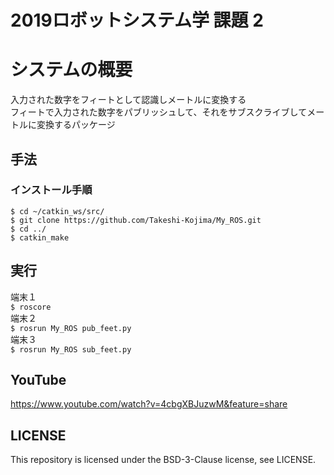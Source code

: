 # 2019ロボットシステム学 課題 2 
# システムの概要  
入力された数字をフィートとして認識しメートルに変換する  
フィートで入力された数字をパブリッシュして、それをサブスクライブしてメートルに変換するパッケージ  
## 手法  
### インストール手順
```
$ cd ~/catkin_ws/src/
$ git clone https://github.com/Takeshi-Kojima/My_ROS.git
$ cd ../
$ catkin_make
```    
## 実行  
端末１  
`$ roscore`  
端末２  
`$ rosrun My_ROS pub_feet.py`  
端末３  
`$ rosrun My_ROS sub_feet.py`
## YouTube
https://www.youtube.com/watch?v=4cbgXBJuzwM&feature=share

## LICENSE  
This repository is licensed under the BSD-3-Clause license, see LICENSE.
